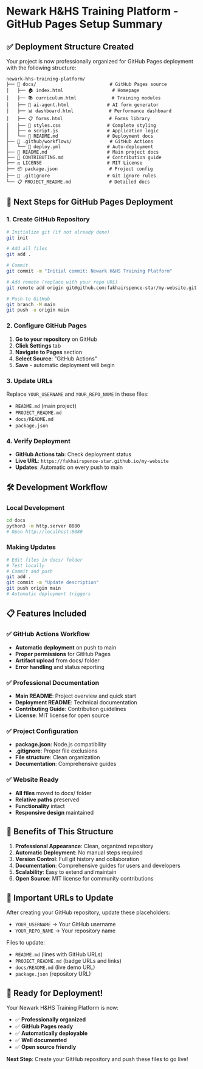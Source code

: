 # Newark H&HS Training Platform - GitHub Pages Setup Summary

## ✅ Deployment Structure Created

Your project is now professionally organized for GitHub Pages deployment with the following structure:

```
newark-hhs-training-platform/
├── 📁 docs/                           # GitHub Pages source
│   ├── 🏠 index.html                  # Homepage
│   ├── 📚 curriculum.html             # Training modules
│   ├── 🤖 ai-agent.html              # AI form generator
│   ├── 📊 dashboard.html             # Performance dashboard
│   ├── 📋 forms.html                 # Forms library
│   ├── 🎨 styles.css                 # Complete styling
│   ├── ⚙️ script.js                  # Application logic
│   └── 📖 README.md                  # Deployment docs
├── 📁 .github/workflows/              # GitHub Actions
│   └── 🚀 deploy.yml                 # Auto-deployment
├── 📄 README.md                      # Main project docs
├── 🤝 CONTRIBUTING.md                # Contribution guide
├── ⚖️ LICENSE                        # MIT License
├── 📦 package.json                   # Project config
├── 🚫 .gitignore                     # Git ignore rules
└── 📋 PROJECT_README.md              # Detailed docs
```

## 🚀 Next Steps for GitHub Pages Deployment

### 1. Create GitHub Repository
```bash
# Initialize git (if not already done)
git init

# Add all files
git add .

# Commit
git commit -m "Initial commit: Newark H&HS Training Platform"

# Add remote (replace with your repo URL)
git remote add origin git@github.com:fakhairspence-star/my-website.git

# Push to GitHub
git branch -M main
git push -u origin main
```

### 2. Configure GitHub Pages
1. **Go to your repository** on GitHub
2. **Click Settings** tab
3. **Navigate to Pages** section
4. **Select Source**: "GitHub Actions"
5. **Save** - automatic deployment will begin

### 3. Update URLs
Replace `YOUR_USERNAME` and `YOUR_REPO_NAME` in these files:
- `README.md` (main project)
- `PROJECT_README.md`
- `docs/README.md`
- `package.json`

### 4. Verify Deployment
- **GitHub Actions tab**: Check deployment status
- **Live URL**: `https://fakhairspence-star.github.io/my-website`
- **Updates**: Automatic on every push to main

## 🛠️ Development Workflow

### Local Development
```bash
cd docs
python3 -m http.server 8080
# Open http://localhost:8080
```

### Making Updates
```bash
# Edit files in docs/ folder
# Test locally
# Commit and push
git add .
git commit -m "Update description"
git push origin main
# Automatic deployment triggers
```

## 📋 Features Included

### ✅ GitHub Actions Workflow
- **Automatic deployment** on push to main
- **Proper permissions** for GitHub Pages
- **Artifact upload** from docs/ folder
- **Error handling** and status reporting

### ✅ Professional Documentation
- **Main README**: Project overview and quick start
- **Deployment README**: Technical documentation
- **Contributing Guide**: Contribution guidelines
- **License**: MIT license for open source

### ✅ Project Configuration
- **package.json**: Node.js compatibility
- **.gitignore**: Proper file exclusions
- **File structure**: Clean organization
- **Documentation**: Comprehensive guides

### ✅ Website Ready
- **All files** moved to docs/ folder
- **Relative paths** preserved
- **Functionality** intact
- **Responsive design** maintained

## 🎯 Benefits of This Structure

1. **Professional Appearance**: Clean, organized repository
2. **Automatic Deployment**: No manual steps required
3. **Version Control**: Full git history and collaboration
4. **Documentation**: Comprehensive guides for users and developers
5. **Scalability**: Easy to extend and maintain
6. **Open Source**: MIT license for community contributions

## 🔗 Important URLs to Update

After creating your GitHub repository, update these placeholders:

- `YOUR_USERNAME` → Your GitHub username
- `YOUR_REPO_NAME` → Your repository name

Files to update:
- `README.md` (lines with GitHub URLs)
- `PROJECT_README.md` (badge URLs and links)
- `docs/README.md` (live demo URL)
- `package.json` (repository URL)

## 🎉 Ready for Deployment!

Your Newark H&HS Training Platform is now:
- ✅ **Professionally organized**
- ✅ **GitHub Pages ready**
- ✅ **Automatically deployable**
- ✅ **Well documented**
- ✅ **Open source friendly**

**Next Step**: Create your GitHub repository and push these files to go live!